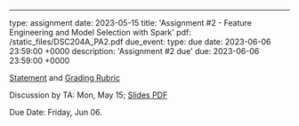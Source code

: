 ---
type: assignment
date: 2023-05-15
title: 'Assignment #2 - Feature Engineering and Model Selection with Spark'
pdf: /static_files/DSC204A_PA2.pdf
due_event: 
    type: due
    date: 2023-06-06 23:59:00 +0000
    description: 'Assignment #2 due'
due: 2023-06-06 23:59:00 +0000

<!-- Release Date: Mon, Oct 3 -->

[Statement]() and [Grading Rubric]()

Discussion by TA: Mon, May 15; [Slides PDF]()

Due Date: Friday, Jun 06.

<!-- This is a sample assignment. -->

